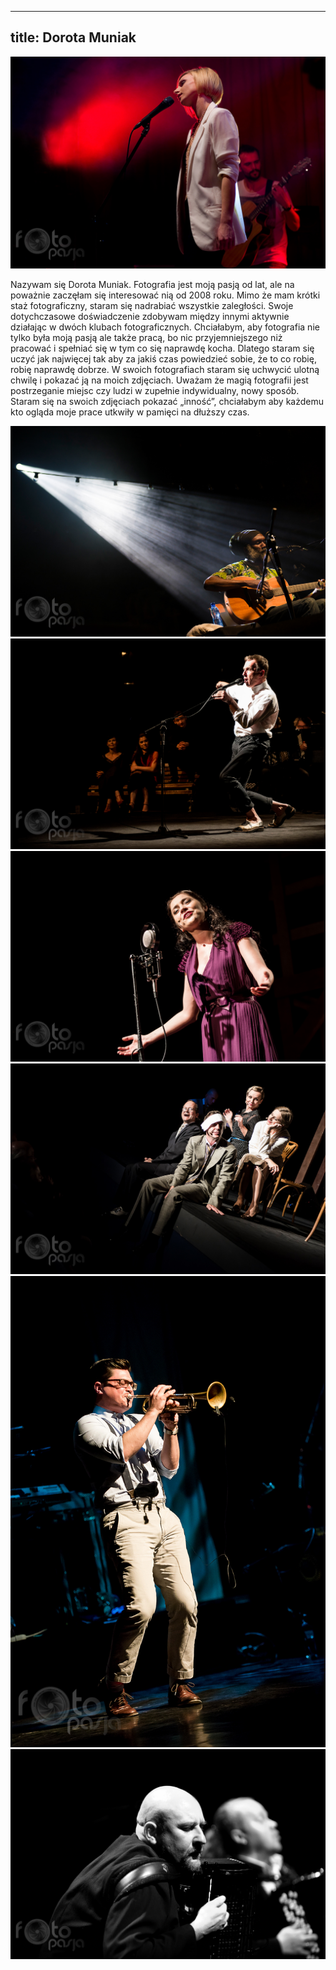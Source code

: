 
---
title: Dorota Muniak
---

![Dorota Muniak](assets/img/members/member-3/img1.jpg)

<p class="blurb">
Nazywam się Dorota Muniak. Fotografia jest moją pasją od lat, ale na poważnie zaczęłam się interesować nią od 2008 roku. 
Mimo że mam krótki staż fotograficzny, staram się nadrabiać wszystkie zaległości. 
Swoje dotychczasowe doświadczenie zdobywam między innymi aktywnie działając w dwóch klubach fotograficznych. 
Chciałabym, aby fotografia nie tylko była moją pasją ale także pracą, bo nic przyjemniejszego niż pracować i spełniać się w tym co się naprawdę kocha. 
Dlatego staram się uczyć jak najwięcej tak aby za jakiś czas powiedzieć sobie, że to co robię, robię naprawdę dobrze. 
W swoich fotografiach staram się uchwycić ulotną chwilę i pokazać ją na moich zdjęciach. 
Uważam że magią fotografii jest postrzeganie miejsc czy ludzi w zupełnie indywidualny, nowy sposób. 
Staram się na swoich zdjęciach pokazać „inność”, chciałabym aby każdemu kto ogląda moje prace utkwiły w pamięci na dłuższy czas.
</p>


![Dorota Muniak](/assets/img/members/member-3/img2.jpg)
![Dorota Muniak](/assets/img/members/member-3/img3.jpg)
![Dorota Muniak](/assets/img/members/member-3/img4.jpg)
![Dorota Muniak](/assets/img/members/member-3/img5.jpg)
![Dorota Muniak](/assets/img/members/member-3/img6.jpg)
![Dorota Muniak](/assets/img/members/member-3/img7.jpg)